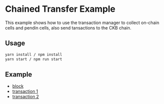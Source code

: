 # Chained Transfer Example

This example shows how to use the transaction manager to collect on-chain cells and pendin cells, also send tansactions to the CKB chain. 

## Usage
    
```sh
yarn install / npm install
yarn start / npm run start
```


## Example

- [block](https://pudge.explorer.nervos.org/block/9233235)
- [transaction 1](https://pudge.explorer.nervos.org/transaction/0x1e1530a08fad64bbb8a9c6b1cff89b9b13355f3935fd458412fb5f56c67bd704)
- [transaction 2](https://pudge.explorer.nervos.org/transaction/0x50d7374811b60d4116645e705fee4a351e71813d723ae72bc05123a2ab154a6f)